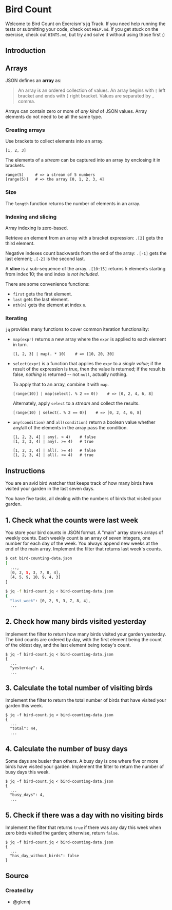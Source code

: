 # Bird Count

Welcome to Bird Count on Exercism's jq Track.
If you need help running the tests or submitting your code, check out `HELP.md`.
If you get stuck on the exercise, check out `HINTS.md`, but try and solve it without using those first :)

## Introduction

## Arrays

JSON defines an **array** as:

> An array is an ordered collection of values.
> An array begins with `[` left bracket and ends with `]` right bracket.
> Values are separated by `,` comma.

Arrays can contain zero or more of _any kind_ of JSON values.
Array elements do not need to be all the same type.

### Creating arrays

Use brackets to collect elements into an array.

```jq
[1, 2, 3]
```

The elements of a _stream_ can be captured into an array by enclosing it in brackets.

```jq
range(5)     # => a stream of 5 numbers
[range(5)]   # => the array [0, 1, 2, 3, 4]
```

### Size

The `length` function returns the number of elements in an array.

### Indexing and slicing

Array indexing is zero-based.

Retrieve an element from an array with a bracket expression:
`.[2]` gets the third element.

Negative indexes count backwards from the end of the array:
`.[-1]` gets the last element; `.[-2]` is the second last.

A **slice** is a sub-sequence of the array.
`.[10:15]` returns 5 elements starting from index 10; the end index is _not included_.

There are some convenience functions:

- `first` gets the first element.
- `last` gets the last element.
- `nth(n)` gets the element at index `n`.

### Iterating

`jq` provides many functions to cover common iteration functionality:

- `map(expr)` returns a new array where the `expr` is applied to each element in turn.

  ```jq
  [1, 2, 3] | map(. * 10)    # => [10, 20, 30]

  ```

- `select(expr)` is a function that applies the `expr` to a _single value_;
  if the result of the expression is true, then the value is returned;
  if the result is false, _nothing_ is returned -- not `null`, actually nothing.

  To apply that to an array, combine it with `map`.

  ```jq
  [range(10)] | map(select(. % 2 == 0))    # => [0, 2, 4, 6, 8]
  ```

  Alternately, apply `select` to a _stream_ and collect the results.

  ```jq
  [range(10) | select(. % 2 == 0)]    # => [0, 2, 4, 6, 8]
  ```

- `any(condition)` and `all(condition)` return a boolean value whether any/all of the elements in the array pass the condition.

  ```jq
  [1, 2, 3, 4] | any(. > 4)    # false
  [1, 2, 3, 4] | any(. >= 4)   # true

  [1, 2, 3, 4] | all(. >= 4)   # false
  [1, 2, 3, 4] | all(. <= 4)   # true
  ```

## Instructions

You are an avid bird watcher that keeps track of how many birds have visited your garden in the last seven days.

You have five tasks, all dealing with the numbers of birds that visited your garden.

## 1. Check what the counts were last week

You store your bird counts in JSON format.
A "main" array stores arrays of weekly counts.
Each weekly count is an array of seven integers, one number for each day of the week.
You always append new weeks at the end of the main array.
Implement the filter that returns last week's counts.

```sh
$ cat bird-counting-data.json
[
  ...,
  [0, 2, 5, 3, 7, 8, 4],
  [4, 5, 9, 10, 9, 4, 3]
]

$ jq -f bird-count.jq < bird-counting-data.json
{
  "last_week": [0, 2, 5, 3, 7, 8, 4],
  ...
```

## 2. Check how many birds visited yesterday

Implement the filter to return how many birds visited your garden yesterday.
The bird counts are ordered by day, with the first element being the count of the oldest day, and the last element being today's count.

```jq
$ jq -f bird-count.jq < bird-counting-data.json
{
  ...
  "yesterday": 4,
  ...
```

## 3. Calculate the total number of visiting birds

Implement the filter to return the total number of birds that have visited your garden this week.

```jq
$ jq -f bird-count.jq < bird-counting-data.json
{
  ...
  "total": 44,
  ...
```

## 4. Calculate the number of busy days

Some days are busier than others.
A busy day is one where five or more birds have visited your garden.
Implement the filter to return the number of busy days this week.

```jq
$ jq -f bird-count.jq < bird-counting-data.json
{
  ...
  "busy_days": 4,
  ...
```

## 5. Check if there was a day with no visiting birds

Implement the filter that returns `true` if there was any day this week when zero birds visited the garden; otherwise, return `false`.

```jq
$ jq -f bird-count.jq < bird-counting-data.json
{
  ...
  "has_day_without_birds": false
}
```

## Source

### Created by

- @glennj
